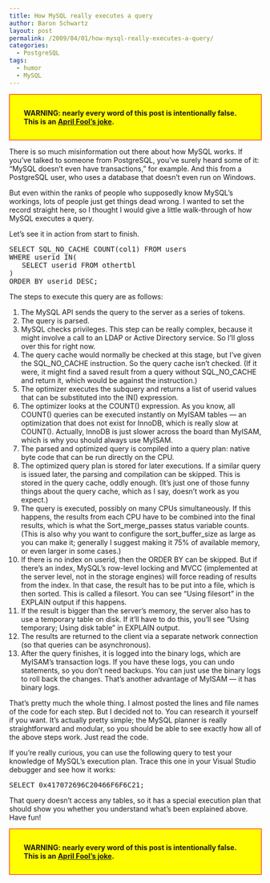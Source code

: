 ```yaml
---
title: How MySQL really executes a query
author: Baron Schwartz
layout: post
permalink: /2009/04/01/how-mysql-really-executes-a-query/
categories:
  - PostgreSQL
tags:
  - humor
  - MySQL
---
```

<p style="border:1px red solid; background:yellow; font-weight: bold; padding: 2em">
  WARNING: nearly every word of this post is intentionally false. This is an <a href="http://en.wikipedia.org/wiki/April_Fools%27_Day">April Fool&#8217;s joke</a>.
</p>

There is so much misinformation out there about how MySQL works. If you&#8217;ve talked to someone from PostgreSQL, you&#8217;ve surely heard some of it: &#8220;MySQL doesn&#8217;t even have transactions,&#8221; for example. And this from a PostgreSQL user, who uses a database that doesn&#8217;t even run on Windows.

But even within the ranks of people who supposedly know MySQL&#8217;s workings, lots of people just get things dead wrong. I wanted to set the record straight here, so I thought I would give a little walk-through of how MySQL executes a query.

Let&#8217;s see it in action from start to finish.

<pre>SELECT SQL_NO_CACHE COUNT(col1) FROM users
WHERE userid IN(
   SELECT userid FROM othertbl
)
ORDER BY userid DESC;
</pre>

The steps to execute this query are as follows:

1.  The MySQL API sends the query to the server as a series of tokens.
2.  The query is parsed.
3.  MySQL checks privileges. This step can be really complex, because it might involve a call to an LDAP or Active Directory service. So I&#8217;ll gloss over this for right now.
4.  The query cache would normally be checked at this stage, but I&#8217;ve given the SQL\_NO\_CACHE instruction. So the query cache isn&#8217;t checked. (If it were, it might find a saved result from a query without SQL\_NO\_CACHE and return it, which would be against the instruction.)
5.  The optimizer executes the subquery and returns a list of userid values that can be substituted into the IN() expression.
6.  The optimizer looks at the COUNT() expression. As you know, all COUNT() queries can be executed instantly on MyISAM tables &#8212; an optimization that does not exist for InnoDB, which is really slow at COUNT(). Actually, InnoDB is just slower across the board than MyISAM, which is why you should always use MyISAM.
7.  The parsed and optimized query is compiled into a query plan: native byte code that can be run directly on the CPU.
8.  The optimized query plan is stored for later executions. If a similar query is issued later, the parsing and compilation can be skipped. This is stored in the query cache, oddly enough. (It&#8217;s just one of those funny things about the query cache, which as I say, doesn&#8217;t work as you expect.)
9.  The query is executed, possibly on many CPUs simultaneously. If this happens, the results from each CPU have to be combined into the final results, which is what the Sort\_merge\_passes status variable counts. (This is also why you want to configure the sort\_buffer\_size as large as you can make it; generally I suggest making it 75% of available memory, or even larger in some cases.)
10. If there is no index on userid, then the ORDER BY can be skipped. But if there&#8217;s an index, MySQL&#8217;s row-level locking and MVCC (implemented at the server level, not in the storage engines) will force reading of results from the index. In that case, the result has to be put into a file, which is then sorted. This is called a filesort. You can see &#8220;Using filesort&#8221; in the EXPLAIN output if this happens.
11. If the result is bigger than the server&#8217;s memory, the server also has to use a temporary table on disk. If it&#8217;ll have to do this, you&#8217;ll see &#8220;Using temporary; Using disk table&#8221; in EXPLAIN output.
12. The results are returned to the client via a separate network connection (so that queries can be asynchronous).
13. After the query finishes, it is logged into the binary logs, which are MyISAM&#8217;s transaction logs. If you have these logs, you can undo statements, so you don&#8217;t need backups. You can just use the binary logs to roll back the changes. That&#8217;s another advantage of MyISAM &#8212; it has binary logs.

That&#8217;s pretty much the whole thing. I almost posted the lines and file names of the code for each step. But I decided not to. You can research it yourself if you want. It&#8217;s actually pretty simple; the MySQL planner is really straightforward and modular, so you should be able to see exactly how all of the above steps work. Just read the code.

If you&#8217;re really curious, you can use the following query to test your knowledge of MySQL&#8217;s execution plan. Trace this one in your Visual Studio debugger and see how it works:

<pre>SELECT 0x417072696C20466F6F6C21;</pre>

That query doesn&#8217;t access any tables, so it has a special execution plan that should show you whether you understand what&#8217;s been explained above. Have fun!

<p style="border:1px red solid; background:yellow; font-weight: bold; padding: 2em">
  WARNING: nearly every word of this post is intentionally false. This is an <a href="http://en.wikipedia.org/wiki/April_Fools%27_Day">April Fool&#8217;s joke</a>.
</p>